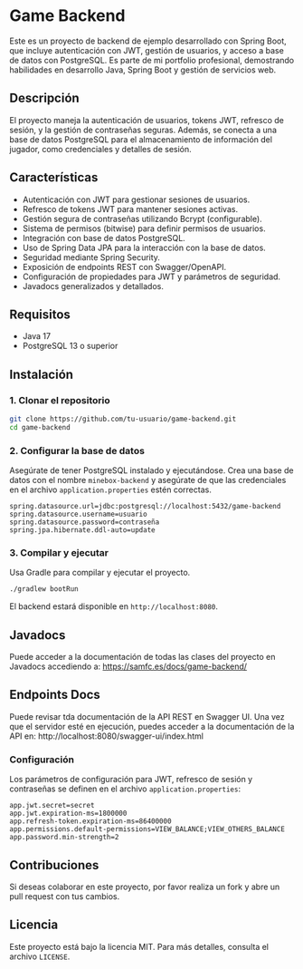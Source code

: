 # Game Backend

Este es un proyecto de backend de ejemplo desarrollado con Spring Boot, que incluye autenticación con JWT, gestión de usuarios, y acceso a base de datos con PostgreSQL. Es parte de mi portfolio profesional, demostrando habilidades en desarrollo Java, Spring Boot y gestión de servicios web.

## Descripción

El proyecto maneja la autenticación de usuarios, tokens JWT, refresco de sesión, y la gestión de contraseñas seguras. Además, se conecta a una base de datos PostgreSQL para el almacenamiento de información del jugador, como credenciales y detalles de sesión.

## Características

- Autenticación con JWT para gestionar sesiones de usuarios.
- Refresco de tokens JWT para mantener sesiones activas.
- Gestión segura de contraseñas utilizando Bcrypt (configurable).
- Sistema de permisos (bitwise) para definir permisos de usuarios.
- Integración con base de datos PostgreSQL.
- Uso de Spring Data JPA para la interacción con la base de datos.
- Seguridad mediante Spring Security.
- Exposición de endpoints REST con Swagger/OpenAPI.
- Configuración de propiedades para JWT y parámetros de seguridad.
- Javadocs generalizados y detallados.

## Requisitos

- Java 17
- PostgreSQL 13 o superior

## Instalación

### 1. Clonar el repositorio

```bash
git clone https://github.com/tu-usuario/game-backend.git
cd game-backend
````

### 2. Configurar la base de datos

Asegúrate de tener PostgreSQL instalado y ejecutándose. Crea una base de datos con el nombre `minebox-backend` y asegúrate de que las credenciales en el archivo `application.properties` estén correctas.

```properties
spring.datasource.url=jdbc:postgresql://localhost:5432/game-backend
spring.datasource.username=usuario
spring.datasource.password=contraseña
spring.jpa.hibernate.ddl-auto=update
```

### 3. Compilar y ejecutar

Usa Gradle para compilar y ejecutar el proyecto.

```bash
./gradlew bootRun
```

El backend estará disponible en `http://localhost:8080`.

## Javadocs

Puede acceder a la documentación de todas las clases del proyecto en Javadocs accediendo a: https://samfc.es/docs/game-backend/

## Endpoints Docs

Puede revisar tda documentación de la API REST en Swagger UI. Una vez que el servidor esté en ejecución, puedes acceder a la documentación de la API en: http://localhost:8080/swagger-ui/index.html

### Configuración

Los parámetros de configuración para JWT, refresco de sesión y contraseñas se definen en el archivo `application.properties`:

```properties
app.jwt.secret=secret
app.jwt.expiration-ms=1800000
app.refresh-token.expiration-ms=86400000
app.permissions.default-permissions=VIEW_BALANCE;VIEW_OTHERS_BALANCE
app.password.min-strength=2
```
## Contribuciones

Si deseas colaborar en este proyecto, por favor realiza un fork y abre un pull request con tus cambios.

## Licencia

Este proyecto está bajo la licencia MIT. Para más detalles, consulta el archivo `LICENSE`.

